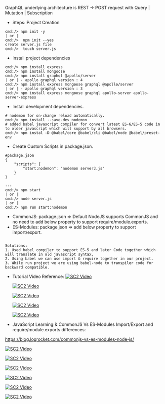 GraphQL underlying architecture is REST -> POST request with Query | Mutation | Subscription

- Steps: Project Creation
```
cmd:/> npm init -y
| or |
cmd:/>  npm init --yes
create server.js file 
cmd:/>  touch server.js
```

- Install project dependencies
``` 
cmd:/> npm install express 
cmd:/> npm install mongoose
cmd:/> npm install graphql @apollo/server
| or | - apollo graphql version : 4
cmd:/> npm install express mongoose graphql @apollo/server
| or | - apollo graphql version : 3
cmd:/> npm install express mongoose graphql apollo-server apollo-server-express
```

- Install development dependencies.
``` 
# nodemon for on-change reload automatically.
cmd:/> npm install --save-dev nodemon
# added babel javascript compiler for convert latest ES-6/ES-5 code in to older javascript which will support by all browsers.
cmd:/> npm instal -D @babel/core @babel/cli @babel/node @babel/preset-env
```

- Create Custom Scripts in package.json.
``` 
#package.json
{
    "scripts": {
        "start:nodemon": "nodemon server3.js"
    }
}

---
cmd:/> npm start
| or |
cmd:/> node server.js
| or |
cmd:/> npm run start:nodemon
```

- CommonJS: package.json => Default NodeJS supports CommonJS and no need to add below property to support require/module.exports.
- ES-Modules: package.json => add below property to support import/export.
```

Solutions:
1. Used babel compiler to support ES-5 and later Code together which will translate in old javascript syntax.
2. Using babel we can use import & require together in our project.
3. While run project we are using babel-node to transpiler code for backward compatible.
```

- Tutorial Video Reference:
    [![SC2 Video](https://img.youtube.com/vi/xCzm1bbOpfw/0.jpg)](https://www.youtube.com/watch?v=xCzm1bbOpfw)
    
    [![SC2 Video](https://img.youtube.com/vi/xUQ-hNRHCgs/0.jpg)](https://www.youtube.com/watch?v=xUQ-hNRHCgs)

    [![SC2 Video](https://img.youtube.com/vi/65Odh3u8Zf0/0.jpg)](https://www.youtube.com/watch?v=65Odh3u8Zf0)

    [![SC2 Video](https://img.youtube.com/vi/XfaPeimn2S8/0.jpg)](https://www.youtube.com/watch?v=XfaPeimn2S8)

    [![SC2 Video](https://img.youtube.com/vi/AE-TfB6jGtw/0.jpg)](https://www.youtube.com/watch?v=AE-TfB6jGtw)
    

- JavaScript Learning & CommonJS Vs ES-Modules Import/Export and require/module.exports differences:
  
https://blog.logrocket.com/commonjs-vs-es-modules-node-js/

[![SC2 Video](https://img.youtube.com/vi/UjPRIahS3Lc/0.jpg)](https://www.youtube.com/watch?v=UjPRIahS3Lc)

[![SC2 Video](https://img.youtube.com/vi/FDZIt1MDuBI/0.jpg)](https://www.youtube.com/watch?v=FDZIt1MDuBI&list=PL0b6OzIxLPbzvz4j1N4J8zCY8mu3l29MG&index=12)

[![SC2 Video](https://img.youtube.com/vi/DOb6T0heqJQ/0.jpg)](https://www.youtube.com/watch?v=DOb6T0heqJQ)

[![SC2 Video](https://img.youtube.com/vi/vGEnYyO_r2g/0.jpg)](https://www.youtube.com/watch?v=vGEnYyO_r2g)

[![SC2 Video](https://img.youtube.com/vi/mQXFavXUcUo/0.jpg)](https://www.youtube.com/watch?v=mQXFavXUcUo)

[![SC2 Video](https://img.youtube.com/vi/1Jh5fUmk0U0/0.jpg)](https://www.youtube.com/watch?v=1Jh5fUmk0U0)